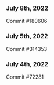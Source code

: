 ### July 8th, 2022

Commit #180606

### July 5th, 2022

Commit #314353


### July 4th, 2022

Commit #72281
